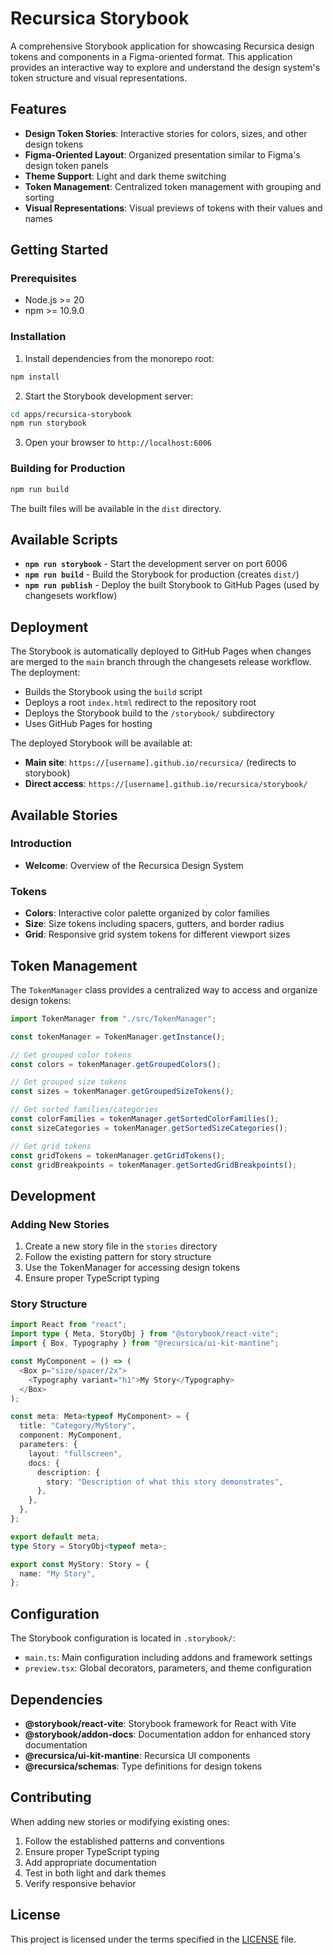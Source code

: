 # Recursica Storybook

A comprehensive Storybook application for showcasing Recursica design tokens and components in a Figma-oriented format. This application provides an interactive way to explore and understand the design system's token structure and visual representations.

## Features

- **Design Token Stories**: Interactive stories for colors, sizes, and other design tokens
- **Figma-Oriented Layout**: Organized presentation similar to Figma's design token panels
- **Theme Support**: Light and dark theme switching
- **Token Management**: Centralized token management with grouping and sorting
- **Visual Representations**: Visual previews of tokens with their values and names

## Getting Started

### Prerequisites

- Node.js >= 20
- npm >= 10.9.0

### Installation

1. Install dependencies from the monorepo root:

```sh
npm install
```

2. Start the Storybook development server:

```sh
cd apps/recursica-storybook
npm run storybook
```

3. Open your browser to `http://localhost:6006`

### Building for Production

```sh
npm run build
```

The built files will be available in the `dist` directory.

## Available Scripts

- **`npm run storybook`** - Start the development server on port 6006
- **`npm run build`** - Build the Storybook for production (creates `dist/`)
- **`npm run publish`** - Deploy the built Storybook to GitHub Pages (used by changesets workflow)

## Deployment

The Storybook is automatically deployed to GitHub Pages when changes are merged to the `main` branch through the changesets release workflow. The deployment:

- Builds the Storybook using the `build` script
- Deploys a root `index.html` redirect to the repository root
- Deploys the Storybook build to the `/storybook/` subdirectory
- Uses GitHub Pages for hosting

The deployed Storybook will be available at:

- **Main site**: `https://[username].github.io/recursica/` (redirects to storybook)
- **Direct access**: `https://[username].github.io/recursica/storybook/`

## Available Stories

### Introduction

- **Welcome**: Overview of the Recursica Design System

### Tokens

- **Colors**: Interactive color palette organized by color families
- **Size**: Size tokens including spacers, gutters, and border radius
- **Grid**: Responsive grid system tokens for different viewport sizes

## Token Management

The `TokenManager` class provides a centralized way to access and organize design tokens:

```typescript
import TokenManager from "./src/TokenManager";

const tokenManager = TokenManager.getInstance();

// Get grouped color tokens
const colors = tokenManager.getGroupedColors();

// Get grouped size tokens
const sizes = tokenManager.getGroupedSizeTokens();

// Get sorted families/categories
const colorFamilies = tokenManager.getSortedColorFamilies();
const sizeCategories = tokenManager.getSortedSizeCategories();

// Get grid tokens
const gridTokens = tokenManager.getGridTokens();
const gridBreakpoints = tokenManager.getSortedGridBreakpoints();
```

## Development

### Adding New Stories

1. Create a new story file in the `stories` directory
2. Follow the existing pattern for story structure
3. Use the TokenManager for accessing design tokens
4. Ensure proper TypeScript typing

### Story Structure

```typescript
import React from "react";
import type { Meta, StoryObj } from "@storybook/react-vite";
import { Box, Typography } from "@recursica/ui-kit-mantine";

const MyComponent = () => (
  <Box p="size/spacer/2x">
    <Typography variant="h1">My Story</Typography>
  </Box>
);

const meta: Meta<typeof MyComponent> = {
  title: "Category/MyStory",
  component: MyComponent,
  parameters: {
    layout: "fullscreen",
    docs: {
      description: {
        story: "Description of what this story demonstrates",
      },
    },
  },
};

export default meta;
type Story = StoryObj<typeof meta>;

export const MyStory: Story = {
  name: "My Story",
};
```

## Configuration

The Storybook configuration is located in `.storybook/`:

- `main.ts`: Main configuration including addons and framework settings
- `preview.tsx`: Global decorators, parameters, and theme configuration

## Dependencies

- **@storybook/react-vite**: Storybook framework for React with Vite
- **@storybook/addon-docs**: Documentation addon for enhanced story documentation
- **@recursica/ui-kit-mantine**: Recursica UI components
- **@recursica/schemas**: Type definitions for design tokens

## Contributing

When adding new stories or modifying existing ones:

1. Follow the established patterns and conventions
2. Ensure proper TypeScript typing
3. Add appropriate documentation
4. Test in both light and dark themes
5. Verify responsive behavior

## License

This project is licensed under the terms specified in the [LICENSE](../../LICENSE) file.
